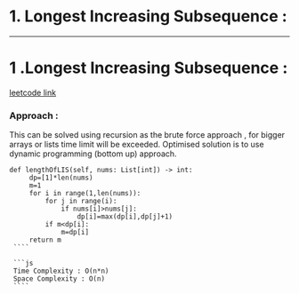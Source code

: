 # 1. Longest Increasing Subsequence :
---
# 1 .Longest Increasing Subsequence : 
   [leetcode link](!https://leetcode.com/problems/longest-increasing-subsequence/)
   ### Approach :
   This can be solved using recursion as the brute force approach , for bigger arrays or lists time limit will be exceeded.
   Optimised solution is to use dynamic programming (bottom up) approach.
   ```
   def lengthOfLIS(self, nums: List[int]) -> int:
        dp=[1]*len(nums)
        m=1
        for i in range(1,len(nums)):
            for j in range(i):
                if nums[i]>nums[j]:
                    dp[i]=max(dp[i],dp[j]+1)
            if m<dp[i]:
                m=dp[i]       
        return m
    ````
    
    ```js
    Time Complexity : O(n*n)
    Space Complexity : O(n)
    ````
   
   

 
